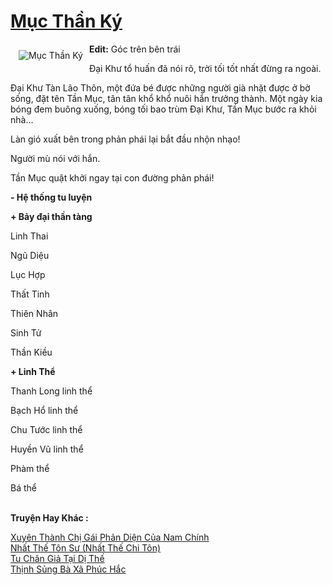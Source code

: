 <a href="https://utruyen.com/muc-than-ky/17317/" title="Mục Thần Ký"><h1>Mục Thần Ký</h1></a><div style="display:table"><img align="right" style="float: left; padding: 10px;" src="https://utruyen.com/images/story/200x260/muc-than-ky.jpg" alt="Mục Thần Ký"><b>Edit:</b> Góc trên bên trái<p></p>Đại Khư tổ huấn đã nói rõ, trời tối tốt nhất đừng ra ngoài.<p></p>Đại Khư Tàn Lão Thôn, một đứa bé được những người già nhặt được ở bờ sống, đặt tên Tần Mục, tân tân khổ khổ nuôi hắn trưởng thành. Một ngày kia bóng đem buông xuống, bóng tối bao trùm Đại Khư, Tần Mục bước ra khỏi nhà...<p></p>Làn gió xuất bên trong phản phái lại bắt đầu nhộn nhạo!<p></p>Người mù nói với hắn.<p></p>Tần Mục quật khởi ngay tại con đường phản phái!<p></p><b>- Hệ thống tu luyện</b><p></p><b>+ Bảy đại thần tàng</b><p></p>Linh Thai<p></p>Ngũ Diệu<p></p>Lục Hợp<p></p>Thất Tinh<p></p>Thiên Nhân<p></p>Sinh Tử<p></p>Thần Kiều<p></p><b>+ Linh Thể</b><p></p>Thanh Long linh thể<p></p>Bạch Hổ linh thể<p></p>Chu Tước linh thể<p></p>Huyền Vũ linh thể<p></p>Phàm thể<p></p>Bá thể</div><p><br><b>Truyện Hay Khác :</b></p><a href="https://utruyen.com/xuyen-thanh-chi-gai-phan-dien-cua-nam-chinh/19134/" alt="Xuyên Thành Chị Gái Phản Diện Của Nam Chính">Xuyên Thành Chị Gái Phản Diện Của Nam Chính</a><br/><a href="https://github.com/quanluxury/truyenhot/tree/master/truyenhay/17556/" alt="Nhất Thế Tôn Sư (Nhất Thế Chi Tôn)">Nhất Thế Tôn Sư (Nhất Thế Chi Tôn)</a><br/><a href="https://github.com/quanluxury/truyenhot/tree/master/truyenhay/1398/" alt="Tu Chân Giả Tại Dị Thế">Tu Chân Giả Tại Dị Thế</a><br/><a href="https://truyenngontinhay.wordpress.com/2019/10/03/thinh-sung-ba-xa-phuc-hac/" alt="Thịnh Sủng Bà Xã Phúc Hắc">Thịnh Sủng Bà Xã Phúc Hắc</a><br/>